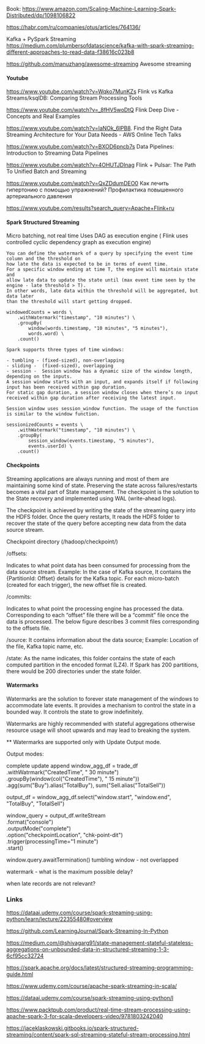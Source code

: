 Book:
https://www.amazon.com/Scaling-Machine-Learning-Spark-Distributed/dp/1098106822

https://habr.com/ru/companies/otus/articles/764136/

Kafka + PySpark Streaming
https://medium.com/plumbersofdatascience/kafka-with-spark-streaming-different-approaches-to-read-data-f38616c023b8

https://github.com/manuzhang/awesome-streaming Awesome streaming

####  Youtube

https://www.youtube.com/watch?v=Wqko7MunKZs Flink vs Kafka Streams/ksqlDB: Comparing Stream Processing Tools

https://www.youtube.com/watch?v=_8fHV5woDtQ  Flink Deep Dive - Concepts and Real Examples

https://www.youtube.com/watch?v=laNOk_6lPB8. Find the Right Data Streaming Architecture for Your Data Needs - AWS Online Tech Talks

https://www.youtube.com/watch?v=BXOD6pncb7s  Data Pipelines: Introduction to Streaming Data Pipelines

https://www.youtube.com/watch?v=4OHUTJDlnag  Flink + Pulsar: The Path To Unified Batch and Streaming

https://www.youtube.com/watch?v=QxZDdumDEO0  Как лечить гипертонию с помощью упражнений? Профилактика повышенного артериального давления


https://www.youtube.com/results?search_query=Apache+Flink+ru


#### Spark Structured Streaming

Micro batching, not real time
Uses DAG as execution engine ( Flink uses controlled cyclic dependency graph as execution engine) 


```
You can define the watermark of a query by specifying the event time column and the threshold on
how late the data is expected to be in terms of event time.
For a specific window ending at time T, the engine will maintain state and
allow late data to update the state until (max event time seen by the engine - late threshold > T).
In other words, late data within the threshold will be aggregated, but data later
than the threshold will start getting dropped.

windowedCounts = words \
    .withWatermark("timestamp", "10 minutes") \
    .groupBy(
        window(words.timestamp, "10 minutes", "5 minutes"),
        words.word) \
    .count()

Spark supports three types of time windows:

- tumbling - (fixed-sized), non-overlapping
- sliding -  (fixed-sized), overlapping
- session -  Session window has a dynamic size of the window length, depending on the inputs.
A session window starts with an input, and expands itself if following input has been received within gap duration.
For static gap duration, a session window closes when there’s no input received within gap duration after receiving the latest input.

Session window uses session_window function. The usage of the function is similar to the window function.

sessionizedCounts = events \
    .withWatermark("timestamp", "10 minutes") \
    .groupBy(
        session_window(events.timestamp, "5 minutes"),
        events.userId) \
    .count()
```

#### Checkpoints
Streaming applications are always running and most of them are maintaining some kind of state. 
Preserving the state across failures/restarts becomes a vital part of State management. 
The checkpoint is the solution to the State recovery and implemented using WAL (write-ahead logs).

The checkpoint is achieved by writing the state of the streaming query into the HDFS folder. Once the query restarts, It reads the HDFS folder to recover the state of the query before accepting new data from the data source stream.

Checkpoint directory (/hadoop/checkpoint/)

/offsets: 

Indicates to what point data has been consumed for processing from the data source stream. Example: In the case of Kafka source, It contains the {PartitionId: Offset} details for the Kafka topic. 
For each micro-batch (created for each trigger), the new offset file is created. 
 
/commits: 

Indicates to what point the processing engine has processed the data. 
Corresponding to each “offset” file there will be a “commit” file once the data is processed. The below figure describes 3 commit files corresponding to the offsets file. 

/source: 
It contains information about the data source; Example: Location of the file, Kafka topic name, etc.


/state: 
As the name indicates, this folder contains the state of each computed partition in the encoded format (LZ4). 
If Spark has 200 partitions, there would be 200 directories under the state folder.

#### Watermarks

Watermarks are the solution to forever state management of the windows to accommodate late events.
It provides a mechanism to control the state in a bounded way. It controls the state to grow indefinitely.

Watermarks are highly recommended with stateful aggregations otherwise resource usage will shoot upwards and may lead to breaking the system.

** Watermarks are supported only with Update Output mode.

Output modes:

complete
update
append
window_agg_df = trade_df \
  .withWatrmark("CreatedTime", " 30 minute") \
  .groupBy(window(col("CreatedTime"), " 15 minute")) \
   .agg(sum("Buy").alias("TotalBuy"),
        sum("Sell.alias("TotalSell"))
        
 output_df = window_agg_df.select("window.start",  "window.end", "TotalBuy", "TotalSell")
 
 window_query = output_df.writeStream \
  .format("console") \
  .outputMode("complete") \
  .option("checkpointLocation", "chk-point-dit") \
  .trigger(processingTime="1 minute") \
  .start()
  
  window.query.awaitTermination()
tumbling window - not overlapped

watermark - what is the maximum possible delay?

when late records are not relevant?

### Links 
https://dataai.udemy.com/course/spark-streaming-using-python/learn/lecture/22355480#overview

https://github.com/LearningJournal/Spark-Streaming-In-Python

https://medium.com/@shivagarg91/state-management-stateful-stateless-aggregations-on-unbounded-data-in-structured-streaming-1-3-6cf95cc32724

https://spark.apache.org/docs/latest/structured-streaming-programming-guide.html

https://www.udemy.com/course/apache-spark-streaming-in-scala/

https://dataai.udemy.com/course/spark-streaming-using-python/l

https://www.packtpub.com/product/real-time-stream-processing-using-apache-spark-3-for-scala-developers-video/9781803242040

https://jaceklaskowski.gitbooks.io/spark-structured-streaming/content/spark-sql-streaming-stateful-stream-processing.html
